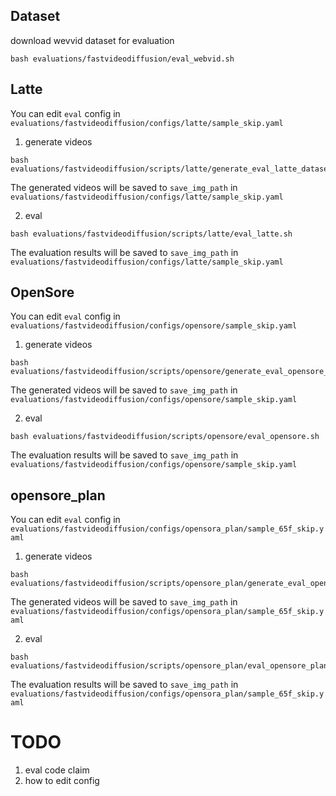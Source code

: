 ## Dataset
download wevvid dataset for evaluation
```shell
bash evaluations/fastvideodiffusion/eval_webvid.sh
```

## Latte
You can edit `eval` config in `evaluations/fastvideodiffusion/configs/latte/sample_skip.yaml`

1. generate videos
```shell
bash evaluations/fastvideodiffusion/scripts/latte/generate_eval_latte_dataset.sh
```
The generated videos will be saved to `save_img_path` in `evaluations/fastvideodiffusion/configs/latte/sample_skip.yaml`


2. eval
```shell
bash evaluations/fastvideodiffusion/scripts/latte/eval_latte.sh
```
The evaluation results will be saved to `save_img_path` in `evaluations/fastvideodiffusion/configs/latte/sample_skip.yaml`





## OpenSore
You can edit `eval` config in `evaluations/fastvideodiffusion/configs/opensore/sample_skip.yaml`

1. generate videos
```shell
bash evaluations/fastvideodiffusion/scripts/opensore/generate_eval_opensore_dataset.sh
```
The generated videos will be saved to `save_img_path` in `evaluations/fastvideodiffusion/configs/opensore/sample_skip.yaml`


2. eval
```shell
bash evaluations/fastvideodiffusion/scripts/opensore/eval_opensore.sh
```
The evaluation results will be saved to `save_img_path` in `evaluations/fastvideodiffusion/configs/opensore/sample_skip.yaml`




## opensore_plan
You can edit `eval` config in `evaluations/fastvideodiffusion/configs/opensora_plan/sample_65f_skip.yaml`

1. generate videos
```shell
bash evaluations/fastvideodiffusion/scripts/opensore_plan/generate_eval_opensore_plan_dataset.sh
```
The generated videos will be saved to `save_img_path` in `evaluations/fastvideodiffusion/configs/opensora_plan/sample_65f_skip.yaml`


2. eval
```shell
bash evaluations/fastvideodiffusion/scripts/opensore_plan/eval_opensore_plan.sh
```
The evaluation results will be saved to `save_img_path` in `evaluations/fastvideodiffusion/configs/opensora_plan/sample_65f_skip.yaml`



# TODO
1. eval code claim
2. how to edit config
